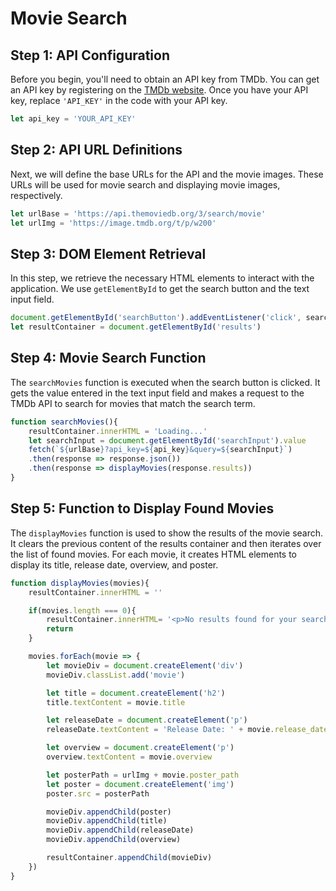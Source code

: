 # Movie Search

## Step 1: API Configuration

Before you begin, you'll need to obtain an API key from TMDb. You can get an API key by registering on the [TMDb website](https://www.themoviedb.org/). Once you have your API key, replace `'API_KEY'` in the code with your API key.

```javascript
let api_key = 'YOUR_API_KEY'
```

## Step 2: API URL Definitions

Next, we will define the base URLs for the API and the movie images. These URLs will be used for movie search and displaying movie images, respectively.

```javascript
let urlBase = 'https://api.themoviedb.org/3/search/movie'
let urlImg = 'https://image.tmdb.org/t/p/w200'
```

## Step 3: DOM Element Retrieval

In this step, we retrieve the necessary HTML elements to interact with the application. We use `getElementById` to get the search button and the text input field.

```javascript
document.getElementById('searchButton').addEventListener('click', searchMovies)
let resultContainer = document.getElementById('results')
```

## Step 4: Movie Search Function

The `searchMovies` function is executed when the search button is clicked. It gets the value entered in the text input field and makes a request to the TMDb API to search for movies that match the search term.

```javascript
function searchMovies(){
    resultContainer.innerHTML = 'Loading...'
    let searchInput = document.getElementById('searchInput').value
    fetch(`${urlBase}?api_key=${api_key}&query=${searchInput}`)
    .then(response => response.json())
    .then(response => displayMovies(response.results))
}
```

## Step 5: Function to Display Found Movies

The `displayMovies` function is used to show the results of the movie search. It clears the previous content of the results container and then iterates over the list of found movies. For each movie, it creates HTML elements to display its title, release date, overview, and poster.

```javascript
function displayMovies(movies){
    resultContainer.innerHTML = ''

    if(movies.length === 0){
        resultContainer.innerHTML= '<p>No results found for your search </p>'
        return
    }

    movies.forEach(movie => {
        let movieDiv = document.createElement('div')
        movieDiv.classList.add('movie')

        let title = document.createElement('h2')
        title.textContent = movie.title

        let releaseDate = document.createElement('p')
        releaseDate.textContent = 'Release Date: ' + movie.release_date

        let overview = document.createElement('p')
        overview.textContent = movie.overview

        let posterPath = urlImg + movie.poster_path
        let poster = document.createElement('img')
        poster.src = posterPath

        movieDiv.appendChild(poster)
        movieDiv.appendChild(title)
        movieDiv.appendChild(releaseDate)
        movieDiv.appendChild(overview)

        resultContainer.appendChild(movieDiv)
    })
}
```